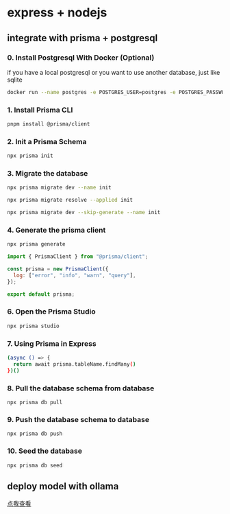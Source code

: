 # express + nodejs

## integrate with prisma + postgresql

### 0. Install Postgresql With Docker (Optional)

if you have a local postgresql or you want to use another database, just like sqlite

```sh
docker run --name postgres -e POSTGRES_USER=postgres -e POSTGRES_PASSWORD=postgres -p 5432:5432 -d postgres
```

### 1. Install Prisma CLI

```sh
pnpm install @prisma/client
```

### 2. Init a Prisma Schema

```sh
npx prisma init
```

### 3. Migrate the database

```sh
npx prisma migrate dev --name init
```

```sh
npx prisma migrate resolve --applied init
```

```sh
npx prisma migrate dev --skip-generate --name init
```

### 4. Generate the prisma client

```sh
npx prisma generate
```

```js
import { PrismaClient } from "@prisma/client";

const prisma = new PrismaClient({
  log: ["error", "info", "warn", "query"],
});

export default prisma;
```

### 6. Open the Prisma Studio

```sh
npx prisma studio
```

### 7. Using Prisma in Express

```sh
(async () => {
  return await prisma.tableName.findMany()
})()
```

### 8. Pull the database schema from database

```shell
npx prisma db pull
```

### 9. Push the database schema to database

```shell
npx prisma db push
```

### 10. Seed the database

```shell
npx prisma db seed
```

## deploy model with ollama

[点我查看](./doc/README.ollama.md)
